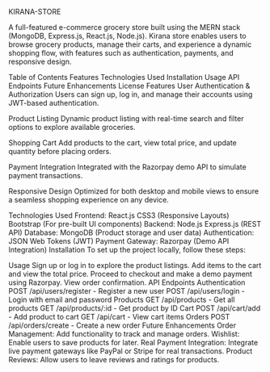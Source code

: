 KIRANA-STORE

A full-featured e-commerce grocery store built using the MERN stack (MongoDB, Express.js, React.js, Node.js). Kirana store enables users to browse grocery products, manage their carts, and experience a dynamic shopping flow, with features such as authentication, payments, and responsive design.

Table of Contents
Features
Technologies Used
Installation
Usage
API Endpoints
Future Enhancements
License
Features
User Authentication & Authorization
Users can sign up, log in, and manage their accounts using JWT-based authentication.

Product Listing
Dynamic product listing with real-time search and filter options to explore available groceries.

Shopping Cart
Add products to the cart, view total price, and update quantity before placing orders.

Payment Integration
Integrated with the Razorpay demo API to simulate payment transactions.

Responsive Design
Optimized for both desktop and mobile views to ensure a seamless shopping experience on any device.

Technologies Used
Frontend:
React.js
CSS3 (Responsive Layouts)
Bootstrap (For pre-built UI components)
Backend:
Node.js
Express.js (REST API)
Database:
MongoDB (Product storage and user data)
Authentication:
JSON Web Tokens (JWT)
Payment Gateway:
Razorpay (Demo API Integration)
Installation
To set up the project locally, follow these steps:



Usage
Sign up or log in to explore the product listings.
Add items to the cart and view the total price.
Proceed to checkout and make a demo payment using Razorpay.
View order confirmation.
API Endpoints
Authentication
POST /api/users/register - Register a new user
POST /api/users/login - Login with email and password
Products
GET /api/products - Get all products
GET /api/products/:id - Get product by ID
Cart
POST /api/cart/add - Add product to cart
GET /api/cart - View cart items
Orders
POST /api/orders/create - Create a new order
Future Enhancements
Order Management: Add functionality to track and manage orders.
Wishlist: Enable users to save products for later.
Real Payment Integration: Integrate live payment gateways like PayPal or Stripe for real transactions.
Product Reviews: Allow users to leave reviews and ratings for products.


